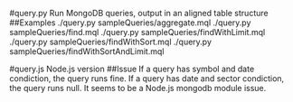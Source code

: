 #query.py
Run MongoDB queries, output in an aligned table structure
##Examples
./query.py sampleQueries/aggregate.mql
./query.py sampleQueries/find.mql
./query.py sampleQueries/findWithLimit.mql
./query.py sampleQueries/findWithSort.mql
./query.py sampleQueries/findWithSortAndLimit.mql

#query.js
Node.js version 
##Issue
If a query has symbol and date condiction, the query runs fine.
If a query has date and sector condiction, the query runs null.
It seems to be a Node.js mongodb module issue.
